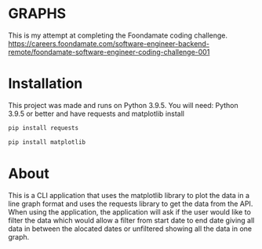 # GRAPHS

This is my attempt at completing the Foondamate coding challenge.
https://careers.foondamate.com/software-engineer-backend-remote/foondamate-software-engineer-coding-challenge-001

# Installation

This project was made and runs on Python 3.9.5.
 You will need:
Python 3.9.5 or better and have  requests and matplotlib install
```bash
pip install requests
```
```bash 
pip install matplotlib
```
# About

This is a CLI application that uses the matplotlib library to plot the data in a line graph format and uses the requests library to get the data from the API. When using 
the application, the application will ask if the user would like to filter the data which would allow a filter from start date to end date giving all data in between
the alocated dates or unfiltered showing all the data in one graph.
